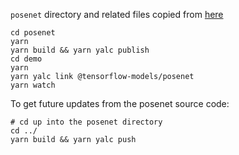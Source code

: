 `posenet` directory and related files copied from [here](https://github.com/tensorflow/tfjs-models/tree/master/posenet)

```
cd posenet
yarn
yarn build && yarn yalc publish
cd demo
yarn
yarn yalc link @tensorflow-models/posenet
yarn watch
```
To get future updates from the posenet source code:
```
# cd up into the posenet directory
cd ../
yarn build && yarn yalc push
```